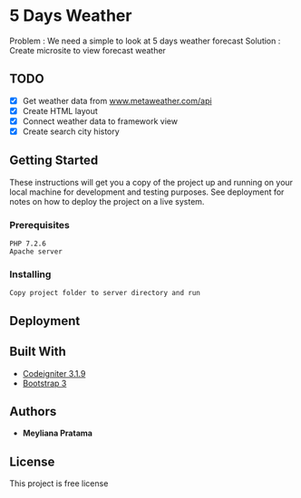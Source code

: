 # 5 Days Weather 

Problem : We need a simple to look at 5 days weather forecast
Solution : Create microsite to view forecast weather

## TODO

* [x] Get weather data from www.metaweather.com/api
* [x] Create HTML layout
* [x] Connect weather data to framework view
* [x] Create search city history

## Getting Started

These instructions will get you a copy of the project up and running on your local machine for development and testing purposes. See deployment for notes on how to deploy the project on a live system.

### Prerequisites

```
PHP 7.2.6
Apache server
```
### Installing

```
Copy project folder to server directory and run
```

## Deployment

## Built With

* [Codeigniter 3.1.9](https://www.codeigniter.com/)
* [Bootstrap 3](https://getbootstrap.com/)

## Authors

* **Meyliana Pratama**

## License

This project is free license

